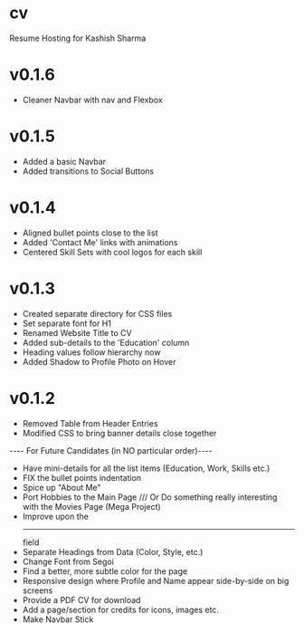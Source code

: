 # cv
Resume Hosting for Kashish Sharma



# v0.1.6
- Cleaner Navbar with nav and Flexbox

# v0.1.5
- Added a basic Navbar
- Added transitions to Social Buttons

# v0.1.4
- Aligned bullet points close to the list
- Added 'Contact Me' links with animations
- Centered Skill Sets with cool logos for each skill

# v0.1.3
- Created separate directory for CSS files
- Set separate font for H1
- Renamed Website Title to CV
- Added sub-details to the 'Education' column
- Heading values follow hierarchy now
- Added Shadow to Profile Photo on Hover

# v0.1.2
- Removed Table from Header Entries
- Modified CSS to bring banner details close together



---- For Future Candidates (in NO particular order)----
* Have mini-details for all the list items (Education, Work, Skills etc.)
* FIX the bullet points indentation
* Spice up "About Me"
* Port Hobbies to the Main Page /// Or Do something really interesting with the Movies Page (Mega Project)
* Improve upon the <hr> field
* Separate Headings from Data (Color, Style, etc.)
* Change Font from Segoi
* Find a better, more subtle color for the page
* Responsive design where Profile and Name appear side-by-side on big screens
* Provide a PDF CV for download
* Add a page/section for credits for icons, images etc.
* Make Navbar Stick